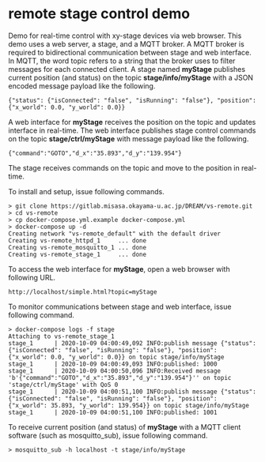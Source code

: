 # remote stage control demo

Demo for real-time control with xy-stage devices via web browser. 
This demo uses a web server, a stage, and a MQTT broker.
A MQTT broker is required to bidirectional communication between stage and web interface.
In MQTT, the word topic refers to a string that the broker uses to filter messages for each connected client. 
A stage named **myStage** publishes current position (and status) on the topic **stage/info/myStage** 
with a JSON encoded message payload like the following.

`{"status": {"isConnected": "false", "isRunning": "false"}, "position": {"x_world": 0.0, "y_world": 0.0}}`

A web interface for **myStage** receives the position on the topic and updates interface in real-time.
The web interface publishes stage control commands on the topic **stage/ctrl/myStage** with message payload like the following.

`{"command":"GOTO","d_x":"35.893","d_y":"139.954"}`

The stage receives commands on the topic and move to the position in real-time.

To install and setup, issue following commands.

    > git clone https://gitlab.misasa.okayama-u.ac.jp/DREAM/vs-remote.git
    > cd vs-remote
    > cp docker-compose.yml.example docker-compose.yml
    > docker-compose up -d
    Creating network "vs-remote_default" with the default driver
    Creating vs-remote_httpd_1     ... done
    Creating vs-remote_mosquitto_1 ... done
    Creating vs-remote_stage_1     ... done

To access the web interface for **myStage**, open a web browser with following URL. 

    http://localhost/simple.html?topic=myStage

To monitor communications between stage and web interface, issue following command. 

    > docker-compose logs -f stage
    Attaching to vs-remote_stage_1
    stage_1      | 2020-10-09 04:00:49,092 INFO:publish message {"status": {"isConnected": "false", "isRunning": "false"}, "position": {"x_world": 0.0, "y_world": 0.0}} on topic stage/info/myStage
    stage_1      | 2020-10-09 04:00:49,093 INFO:published: 1000
    stage_1      | 2020-10-09 04:00:50,096 INFO:Received message 'b'{"command":"GOTO","d_x":"35.893","d_y":"139.954"}'' on topic 'stage/ctrl/myStage' with QoS 0
    stage_1      | 2020-10-09 04:00:51,100 INFO:publish message {"status": {"isConnected": "false", "isRunning": "false"}, "position": {"x_world": 35.893, "y_world": 139.954}} on topic stage/info/myStage
    stage_1      | 2020-10-09 04:00:51,100 INFO:published: 1001

To receive current position (and status) of **myStage** with a MQTT client software (such as mosquitto_sub), issue following command. 

    > mosquitto_sub -h localhost -t stage/info/myStage
    
